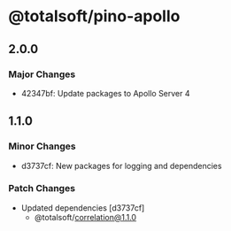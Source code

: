 # @totalsoft/pino-apollo

## 2.0.0

### Major Changes

- 42347bf: Update packages to Apollo Server 4

## 1.1.0

### Minor Changes

- d3737cf: New packages for logging and dependencies

### Patch Changes

- Updated dependencies [d3737cf]
  - @totalsoft/correlation@1.1.0
